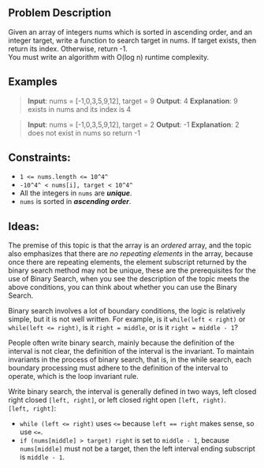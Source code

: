 ## Problem Description

Given an array of integers nums which is sorted in ascending order, and an integer target, write a function to search target in nums. If target exists, then return its index. Otherwise, return -1.  
You must write an algorithm with O(log n) runtime complexity.  


## Examples

>**Input**: nums = [-1,0,3,5,9,12], target = 9
>**Output**: 4
>**Explanation**: 9 exists in nums and its index is 4

>**Input**: nums = [-1,0,3,5,9,12], target = 2
>**Output**: -1
>**Explanation**: 2 does not exist in nums so return -1


## Constraints:

- `1 <= nums.length <= 10^4^`
- `-10^4^ < nums[i], target < 10^4^`
- All the integers in `nums` are ***unique***.
- `nums` is sorted in ***ascending order***.

## Ideas:

The premise of this topic is that the array is an *ordered* array, and the topic also emphasizes that there are *no repeating elements* in the array, because once there are repeating elements, the element subscript returned by the binary search method may not be unique, these are the prerequisites for the use of Binary Search, when you see the description of the topic meets the above conditions, you can think about whether you can use the Binary Search.  

Binary search involves a lot of boundary conditions, the logic is relatively simple, but it is not well written. For example, is it `while(left < right)` or `while(left <= right)`, is it `right = middle`, or is it `right = middle - 1`?  

People often write binary search, mainly because the definition of the interval is not clear, the definition of the interval is the invariant. To maintain invariants in the process of binary search, that is, in the while search, each boundary processing must adhere to the definition of the interval to operate, which is the loop invariant rule.  

Write binary search, the interval is generally defined in two ways, left closed right closed `[left, right]`, or left closed right open `[left, right)`.  
`[left, right]`: 
- `while (left <= right)` uses `<=` because `left == right` makes sense, so use `<=`.
- `if (nums[middle] > target) right` is set to `middle - 1`, because `nums[middle]` must not be a target, then the left interval ending subscript is `middle - 1`.
